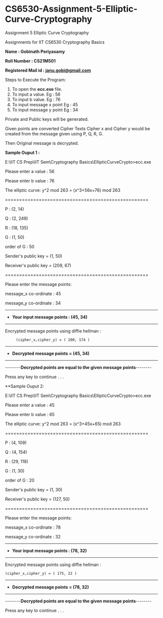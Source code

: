 # CS6530-Assignment-5-Elliptic-Curve-Cryptography
Assignment 5 Elliptic Curve Cryptography

Assignments for IIT CS6530 Cryptography Basics

**Name : Gobinath Periyasamy**

**Roll Number : CS21M501**

**Registered Mail id : janu.gobi@gmail.com**

Steps to Execute the Program:

  1.  To open the **ecc.exe** file.
  2.  To input a value. Eg : 56
  3.  To input b value. Eg : 76
  4.  To input message x point Eg : 45
  5.  To input message y point Eg : 34

Private and Public keys will be generated.

Given points are converted Cipher Texts Cipher x and Cipher y would be created from the message given using P, Q, R, G.

Then Original message is decrypted.

**Sample Ouput 1 :**

E:\IIT CS Prep\IIT Sem\Cryptography Basics\EllipticCurveCrypto>ecc.exe

Please enter a value : 56

Please enter b value : 76

The elliptic curve: y^2 mod 263 = (x^3+56x+76) mod 263


===================================================

P       : (2, 14)

Q       : (2, 249)

R       : (18, 135)

G       : (1, 50)

order of G : 50

Sender's public key = (1, 50)

Receiver's public key = (209, 67)

===================================================

Please enter the message points:

message_x co-ordinate : 45

message_y co-ordinate : 34

*************************************************
* **Your input message points : (45, 34)**
*************************************************

Encrypted message points using diffie hellman :

         (cipher_x,cipher_y) = ( 200, 174 )


*********************************************
* **Decrypted message points = (45, 34)**
*********************************************

--------**Decrypted points are equal to the given message  points**--------

Press any key to continue . . .


**Sample Ouput 2:

E:\IIT CS Prep\IIT Sem\Cryptography Basics\EllipticCurveCrypto>ecc.exe

Please enter a value : 45

Please enter b value : 65

The elliptic curve: y^2 mod 263 = (x^3+45x+65) mod 263


===================================================

P       : (4, 109)

Q       : (4, 154)

R       : (29, 118)

G       : (1, 30)

order of G : 20

Sender's public key = (1, 30)

Receiver's public key = (127, 50)

===================================================

Please enter the message points:

message_x co-ordinate : 78

message_y co-ordinate : 32

*************************************************

* **Your input message points : (78, 32)**

*************************************************

Encrypted message points using diffie hellman :

    (cipher_x,cipher_y) = ( 175, 22 )


*********************************************
* **Decrypted message points = (78, 32)**
*********************************************

--------**Decrypted points are equal to the given message points**--------

Press any key to continue . . .
